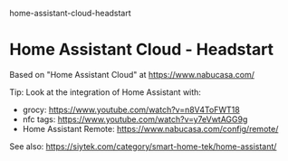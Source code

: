 home-assistant-cloud-headstart
# Home Assistant Cloud - Headstart

Based on "Home Assistant Cloud" at https://www.nabucasa.com/

Tip: Look at the integration of Home Assistant with:

- grocy: https://www.youtube.com/watch?v=n8V4ToFWT18
- nfc tags: https://www.youtube.com/watch?v=y7eVwtAGG9g
- Home Assistant Remote: https://www.nabucasa.com/config/remote/

See also: https://siytek.com/category/smart-home-tek/home-assistant/

